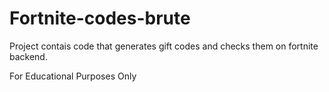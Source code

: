 # Fortnite-codes-brute

Project contais code that generates gift codes and checks them on fortnite backend.


For Educational Purposes Only
